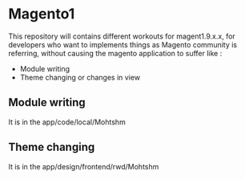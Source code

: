 # Magento1

This repository will contains different workouts for magent1.9.x.x, for developers who want to implements things as Magento community is referring, without causing the magento application to suffer like :

- Module writing
- Theme changing or changes in view

## Module writing

It is in the app/code/local/Mohtshm

## Theme changing

It is in the app/design/frontend/rwd/Mohtshm

